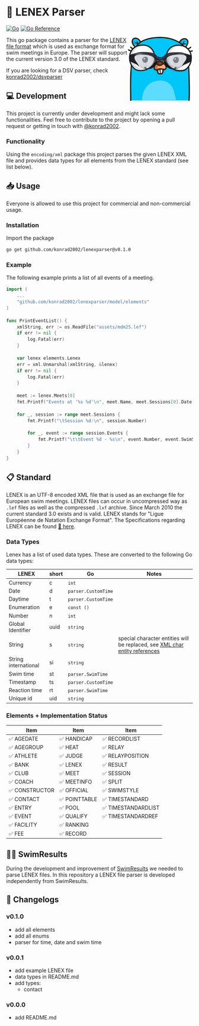 # 📝 LENEX Parser

[![Go](https://github.com/konrad2002/lenexparser/actions/workflows/go.yml/badge.svg)](https://github.com/konrad2002/lenexparser/actions/workflows/go.yml)
[![Go Reference](https://pkg.go.dev/badge/github.com/konrad2002/lenexparser.svg)](https://pkg.go.dev/github.com/konrad2002/lenexparser)

<img src="lenexparser.png" align="right" alt="dsvparser logo" width="175">

This go package contains a parser for the [LENEX file format](https://www.wikiwand.com/de/Lenex) which is used as exchange format for swim meetings in Europe. The parser will support the current version 3.0 of the LENEX standard.

If you are looking for a DSV parser, check [konrad2002/dsvparser](https://github.com/konrad2002/dsvparser)

## 💻 Development

This project is currently under development and might lack some functionalities.
Feel free to contribute to the project by opening a pull request or getting in touch with [@konrad2002](https://weiss-konrad.de).

### Functionality

Using the `encoding/xml` package this project parses the given LENEX XML file and provides data types for all elements from the LENEX standard (see list below). 

## 📥 Usage

Everyone is allowed to use this project for commercial and non-commercial usage.

### Installation

Import the package

```sh
go get github.com/konrad2002/lenexparser@v0.1.0
```

### Example

The following example prints a list of all events of a meeting.

```go
import (
	...
	"github.com/konrad2002/lenexparser/model/elements"
)

func PrintEventList() {
	xmlString, err := os.ReadFile("assets/mdm25.lef")
	if err != nil {
		log.Fatal(err)
	}

	var lenex elements.Lenex
	err = xml.Unmarshal(xmlString, &lenex)
	if err != nil {
		log.Fatal(err)
	}

	meet := lenex.Meets[0]
	fmt.Printf("Events at '%s %d'\n", meet.Name, meet.Sessions[0].Date.Year())

	for _, session := range meet.Sessions {
		fmt.Printf("\tSession %d:\n", session.Number)

		for _, event := range session.Events {
			fmt.Printf("\t\tEvent %d - %s\n", event.Number, event.SwimStyle.Name)
		}
	}
}
```

## 📋 Standard

LENEX is an UTF-8 encoded XML file that is used as an exchange file for European swim meetings. LENEX files can occur in uncompressed way as `.lef` files as well as the compressed `.lxf` archive. Since March 2010 the current standard 3.0 exists and is valid. LENEX stands for "Ligue Européenne de Natation Exchange Format". The Specifications regarding LENEX can be found [🔗 here](https://wiki.swimrankings.net/index.php/swimrankings:Lenex).

### Data Types

Lenex has a list of used data types. These are converted to the following Go data types:

| LENEX                | short | Go                  | Notes                                                                                                                                            |
|----------------------|-------|---------------------|--------------------------------------------------------------------------------------------------------------------------------------------------|
| Currency             | c     | `int`               |                                                                                                                                                  |
| Date                 | d     | `parser.CustomTime` |                                                                                                                                                  |
| Daytime              | t     | `parser.CustomTime` |                                                                                                                                                  |
| Enumeration          | e     | `const ()`          |                                                                                                                                                  |
| Number               | n     | `int`               |                                                                                                                                                  |
| Global Identifier    | uuid  | `string`            |                                                                                                                                                  |
| String               | s     | `string`            | special character entities will be replaced, see [XML char entity references](https://www.wikiwand.com/en/XML_entity?mobile-app=true&theme=dark) |
| String international | si    | `string`            |                                                                                                                                                  |
| Swim time            | st    | `parser.SwimTime`   |                                                                                                                                                  |
| Timestamp            | ts    | `parser.CustomTime` |                                                                                                                                                  |
| Reaction time        | rt    | `parser.SwimTime`   |                                                                                                                                                  |
| Unique id            | uid   | `string`            |                                                                                                                                                  |

### Elements + Implementation Status

| Item          | Item         | Item               |
|---------------|--------------|--------------------|
| ✅ AGEDATE     | ✅ HANDICAP   | ✅ RECORDLIST       |
| ✅ AGEGROUP    | ✅ HEAT       | ✅ RELAY            |
| ✅ ATHLETE     | ✅ JUDGE      | ✅ RELAYPOSITION    |
| ✅ BANK        | ✅ LENEX      | ✅ RESULT           |
| ✅ CLUB        | ✅ MEET       | ✅ SESSION          |
| ✅ COACH       | ✅ MEETINFO   | ✅ SPLIT            |
| ✅ CONSTRUCTOR | ✅ OFFICIAL   | ✅ SWIMSTYLE        |
| ✅ CONTACT     | ✅ POINTTABLE | ✅ TIMESTANDARD     |
| ✅ ENTRY       | ✅ POOL       | ✅ TIMESTANDARDLIST |
| ✅ EVENT       | ✅ QUALIFY    | ✅ TIMESTANDARDREF  |
| ✅ FACILITY    | ✅ RANKING    |                    |
| ✅ FEE         | ✅ RECORD     |                    |



## 🏊‍♀️ SwimResults

During the development and improvement of [SwimResults](https://swimresults.de) we needed to parse LENEX files. In this repository a LENEX file parser is developed independently from SwimResults.

## 📄 Changelogs

### v0.1.0

- add all elements
- add all enums
- parser for time, date and swim time

### v0.0.1

- add example LENEX file
- data types in README.md
- add types:
  - contact

### v0.0.0

- add README.md
